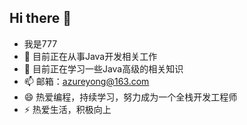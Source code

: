 ## Hi there 👋
- 我是777
- 🔭 目前正在从事Java开发相关工作
- 🌱 目前正在学习一些Java高级的相关知识
- 📫 邮箱：azureyong@163.com
- 😄 热爱编程，持续学习，努力成为一个全栈开发工程师
- ⚡ 热爱生活，积极向上
<!--
**azure347/azure347** is a ✨ _special_ ✨ repository because its `README.md` (this file) appears on your GitHub profile.

Here are some ideas to get you started:

- 🔭 I’m currently working on ...
- 🌱 I’m currently learning ...
- 👯 I’m looking to collaborate on ...
- 🤔 I’m looking for help with ...
- 💬 Ask me about ...
- 📫 How to reach me: 
- 😄 Pronouns: ...
- ⚡ Fun fact: ...
-->
